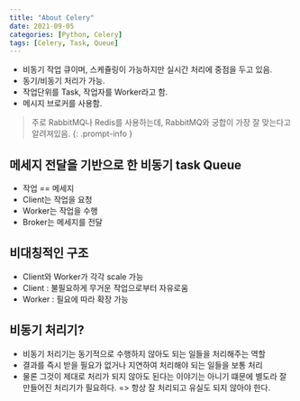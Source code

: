 ```yaml
---
title: "About Celery"
date: 2021-09-05
categories: [Python, Celery]
tags: [Celery, Task, Queue]
---
```


- 비동기 작업 큐이며, 스케쥴링이 가능하지만 실시간 처리에 중점을 두고 있음.
- 동기/비동기 처리가 가능.
- 작업단위를 Task, 작업자를 Worker라고 함.
- 메시지 브로커를 사용함.

> 주로 RabbitMQ나 Redis를 사용하는데, RabbitMQ와 궁합이 가장 잘 맞는다고 알려져있음.
{: .prompt-info }


## 메세지 전달을 기반으로 한 비동기 task Queue
- 작업 == 메세지
- Client는 작업을 요청
- Worker는 작업을 수행
- Broker는 메세지를 전달


## 비대칭적인 구조
- Client와 Worker가 각각 scale 가능
- Client : 불필요하게 무거운 작업으로부터 자유로움
- Worker : 필요에 따라 확장 가능


## 비동기 처리기?
- 비동기 처리기는 동기적으로 수행하지 않아도 되는 일들을 처리해주는 역할
- 결과를 즉시 받을 필요가 없거나 지연하여 처리해야 되는 일들을 보통 처리
- 물론 그것이 제대로 처리가 되지 않아도 된다는 이야기는 아니기 떄문에 별도라 잘 만들어진 처리기가 필요하다. => 항상 잘 처리되고 유실도 되지 않아야 한다.